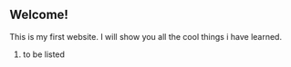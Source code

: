 ## Welcome!

This is my first website. I will show you all the cool things i have learned.

1. to be listed